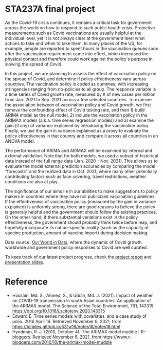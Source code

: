 # STA237A final project

As the Covid-19 crisis continues, it remains a critical task for government across the world on how to respond to such public health crisis. Protective measurements such as Covid  vaccinations are usually helpful at the individual level, yet it is not always clear at the government level what actions to take and when to take them. In many places of the US, for example, people are reported to spent hours in the vaccination queues soon after the vaccination requirement came into effect, which increased the physical contact and therefore could work against the policy's purpose in slowing the spread of Covid.

In this project, we are planning to assess the effect of vaccination policy on the spread of Covid, and determine if policy effectiveness vary across countries. The vaccination policy is coded as dummies, with increasing stringencies ranging from no-policies to all group. The response variable is a time series of Covid growth rate, measured by # of new cases per million from Jan. 2021 to Sep. 2021 across a few selected countries. To examine the association between of vaccination policy and Covid growth, we first remove the confounding effect of Covid testing rate, and then 1) build ARIMA model as the null model, 2) include the vaccination policy in the ARIMAX models (a.k.a. time series regression models) and 3) examine the gain (if any) of variance explained by introducing the vaccination policy. Finally, we use the gain in variance explained as a proxy to evaluate the policy effectiveness in that country and compare it across all countries in an ANOVA model. 

The performance of ARIMA and ARIMAX will be examined by internal and external validation. Note that for both models, we used a subset of historical data instead of the full range data (Jan. 2020 - Nov. 2021). This allows us to evaluate the model external prediction accuracies by comparing the model "forecasts" and the realized data in Oct. 2021, where many other potentially contributing factors such as face covering, travel restrictions, weather conditions are also at play.

The significance of our aims lie in our abilities to make suggestions to policy makers in countries where they have not publicized vaccination guidelines. If the effectiveness of vaccination policy (measured by the gain in variance explained) is uniformly strong, there are good reasons to believe the policy is generaly helpful and the government should follow the existing practices. On the other hand, if there substantial variations exist in the policy effectiveness, the government should probably think twice before leap, and hopefully incorporate its nation-specific reality (such as the capacity of vaccine production, amount of vaccine import) during decision making.
 
Data source: [Our World in Data](https://ourworldindata.org/), where the dynamic of Covid growth worldwide and government policy responses to Covid are well curated. 

To keep track of our latest project progress, check the [project report](https://docs.google.com/document/d/1mLVGCqgoFnD9lBLHMLsJCH9e5bdnuzaUxqxj2XuNoJ4/edit?usp=sharing) and [presentation slides](https://docs.google.com/presentation/d/1vkR1hbfJ4n93x9V6-DSgULi_Gs2n-iIjJObrVRvfapo/edit?usp=sharing).

# Reference
+ Hossain, Md. S., Ahmed, S., & Uddin, Md. J. (2021). Impact of weather on COVID-19 transmission in south Asian countries: An application of the ARIMAX model. The Science of the Total Environment, 761, 143315. https://doi.org/10.1016/j.scitotenv.2020.143315
+ Edward E. Time series models with covariates, and a case study of polio. 2016 April 14. Retrieved November 6, 2021, from https://ionides.github.io/531w16/notes18/notes18.html
+ Hyndman, R. J. (2010, October 4). The ARIMAX model muddle | R-bloggers. Retrieved November 6, 2021, from https://www.r-bloggers.com/2010/10/the-arimax-model-muddle
